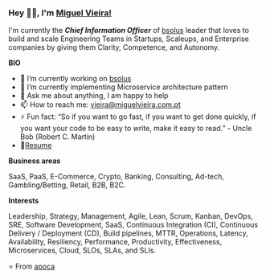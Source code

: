 ### Hey 👋🏽, I'm [Miguel Vieira!](https://www.miguelvieira.com.pt) 

I'm currently the ***Chief Information Officer*** of [bsolus](https://www.bsolus.pt/pt/en/) leader that loves to build and scale Engineering Teams in Startups, Scaleups, and Enterprise companies by giving them Clarity, Competence, and Autonomy.

**BIO**

- 🔭 I’m currently working on [bsolus](https://www.bsolus.pt/pt/en/)
- 🌱 I’m currently implementing Microservice architecture pattern
- 💬 Ask me about anything, I am happy to help
- 📫 How to reach me: vieira@miguelvieira.com.pt
- ⚡ Fun fact: “So if you want to go fast, if you want to get done quickly, if you want your code to be easy to write, make it easy to read.” - Uncle Bob (Robert C. Martin)
- 📝[Resume](https://www.linkedin.com/in/miguel-vieira/)

**Business areas**

SaaS, PaaS, E-Commerce, Crypto, Banking, Consulting, Ad-tech, Gambling/Betting, Retail, B2B, B2C.

**Interests**

Leadership, Strategy, Management, Agile, Lean, Scrum, Kanban, DevOps, SRE, Software Development, SaaS, Continuous Integration (CI), Continuous Delivery / Deployment (CD), Build pipelines, MTTR, Operations, Latency, Availability, Resiliency, Performance, Productivity, Effectiveness, Microservices, Cloud, SLOs, SLAs, and SLIs.

⭐️ From [apoca](https://github.com/apoca)
